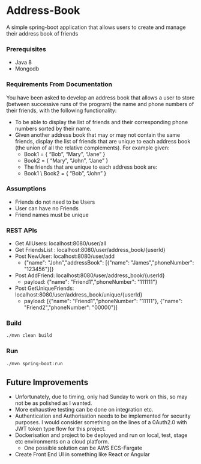 # Address-Book
A simple spring-boot application that allows users to create and manage their address book of friends

### Prerequisites
- Java 8
- Mongodb

### Requirements From Documentation
You have been asked to develop an address book that allows a user to store (between
successive runs of the program) the name and phone numbers of their friends, with the
following functionality:

- To be able to display the list of friends and their corresponding phone numbers sorted
by their name.
- Given another address book that may or may not contain the same friends, display the
list of friends that are unique to each address book (the union of all the relative
complements). For example given:
    - Book1 = { “Bob”, “Mary”, “Jane” }
    - Book2 = { “Mary”, “John”, “Jane” }
    - The friends that are unique to each address book are:
    - Book1 \ Book2 = { “Bob”, “John” }

### Assumptions
- Friends do not need to be Users
- User can have no Friends
- Friend names must be unique

### REST APIs
- Get AllUsers:  localhost:8080/user/all
- Get FriendsList :  localhost:8080/user/address_book/{userId}
- Post NewUser: localhost:8080/user/add
  - {"name": "John","addressBook": [{"name": "James","phoneNumber": "123456"}]}
- Post AddFriend: localhost:8080/user/address_book/{userId}
  - payload: {"name": "Friend1","phoneNumber": "111111"}
- Post GetUniqueFriends: localhost:8080/user/address_book/unique/{userId}
  - payload: [{"name": "Friend1","phoneNumber": "11111"}, {"name": "Friend2","phoneNumber": "00000"}]

### Build

```sh
./mvn clean build
```

### Run

```sh
./mvn spring-boot:run
```

## Future Improvements
- Unfortunately, due to timing, only had Sunday to work on this, so may not be as polished as I wanted.
- More exhaustive testing can be done on integration etc.
- Authentication and Authorisation needs to be implemented for security purposes. I would consider something on the lines 
  of a 0Auth2.0 with JWT token type flow for this project.
- Dockerisation and project to be deployed and run on local, test, stage etc environments on a cloud platform. 
  - One possible solution can be AWS ECS-Fargate
- Create Front End UI in something like React or Angular
